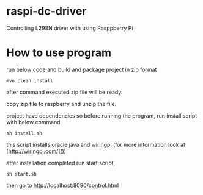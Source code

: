 # raspi-dc-driver
Controlling L298N driver with using Rasppberry Pi

# How to use program
run below code and build and package project in zip format
```
mvn clean install
```

after command executed zip file will be ready.

copy zip file to raspberry and unzip the file.

project have dependencies so before running the program, run install script with below command

```
sh install.sh
```

this script installs oracle java and wiringpi (for more information look at [http://wiringpi.com/]())

after installation completed run start script,

```
sh start.sh
```

then go to [http://localhost:8090/control.html]()